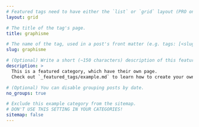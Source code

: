 ```yaml
---
# Featured tags need to have either the `list` or `grid` layout (PRO only).
layout: grid

# The title of the tag's page.
title: graphisme

# The name of the tag, used in a post's front matter (e.g. tags: [<slug>]).
slug: graphisme

# (Optional) Write a short (~150 characters) description of this featured tag.
description: >
  This is a featured category, which have their own page.
  Check out `_featured_tags/example.md` to learn how to create your own.

# (Optional) You can disable grouping posts by date.
no_groups: true

# Exclude this example category from the sitemap.
# DON'T USE THIS SETTING IN YOUR CATEGORIES!
sitemap: false
---
```

